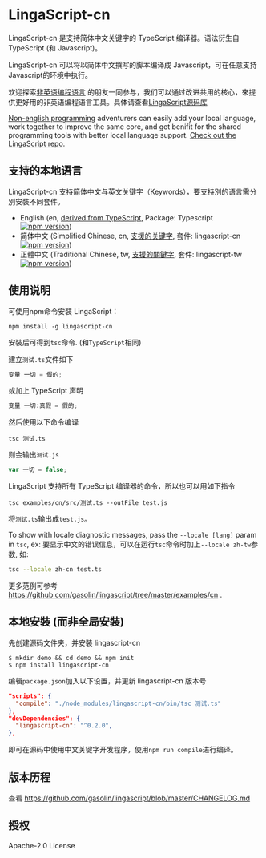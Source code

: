 # LingaScript-cn

LingaScript-cn 是支持简体中文关键字的 TypeScript 编译器。语法衍生自 TypeScript (和 Javascript)。

LingaScript-cn 可以将以简体中文撰写的脚本编译成 Javascript，可在任意支持Javascript的环境中执行。

欢迎探索[非英语编程语言](https://en.wikipedia.org/wiki/Non-English-based_programming_languages) 的朋友一同参与，我们可以通过改进共用的核心，來提供更好用的非英语编程语言工具。具体请查看[LingaScript源码库](https://github.com/gasolin/lingascript/)

[Non-english programming](https://en.wikipedia.org/wiki/Non-English-based_programming_languages) adventurers can easily add your local language, work together to improve the same core, and get benifit for the shared programming tools with better local language support. [Check out the LingaScript repo](https://github.com/gasolin/lingascript/).

## 支持的本地语言

LingaScript-cn 支持简体中文与英文关键字（Keywords），要支持別的语言需分別安裝不同套件。

- English (en, [derived from TypeScript](http://www.typescriptlang.org/docs/handbook/typescript-in-5-minutes.html), Package: Typescript [![npm version](https://img.shields.io/npm/v/typescript.svg)](https://www.npmjs.com/package/typescript))
- 简体中文 (Simplified Chinese, cn, [支援的关键字](https://github.com/gasolin/lingascript/blob/master/src/cn/language.ts), 套件: lingascript-cn [![npm version](https://img.shields.io/npm/v/lingascript-cn.svg)](https://www.npmjs.com/package/lingascript-cn))
- 正體中文 (Traditional Chinese, tw, [支援的關鍵字](https://github.com/gasolin/lingascript/blob/master/src/tw/language.ts), 套件: lingascript-tw [![npm version](https://img.shields.io/npm/v/lingascript-tw.svg)](https://www.npmjs.com/package/lingascript-tw))



## 使用说明

可使用npm命令安裝 LingaScript：

```
npm install -g lingascript-cn
```

安裝后可得到`tsc`命令. (和`TypeScript`相同)

建立`测试.ts`文件如下

```js
变量 一切 = 假的;
```

或加上 TypeScript 声明

```js
变量 一切:真假 = 假的;
```

然后使用以下命令编译
```
tsc 测试.ts
```

则会输出`测试.js`

```js
var 一切 = false;
```

LingaScript 支持所有 TypeScript 编译器的命令，所以也可以用如下指令

```
tsc examples/cn/src/测试.ts --outFile test.js
```

将`测试.ts`输出成`test.js`。

To show with locale diagnostic messages, pass the `--locale [lang]` param in `tsc`, ex:
要显示中文的错误信息，可以在运行`tsc`命令时加上`--locale zh-tw`参数, 如:

```sh
tsc --locale zh-cn test.ts
```

更多范例可参考 https://github.com/gasolin/lingascript/tree/master/examples/cn .


## 本地安裝 (而非全局安裝)

先创建源码文件夹，并安裝 lingascript-cn

```
$ mkdir demo && cd demo && npm init
$ npm install lingascript-cn
```

编辑`package.json`加入以下设置，并更新 lingascript-cn 版本号

```json
"scripts": {
  "compile": "./node_modules/lingascript-cn/bin/tsc 测试.ts"
},
"devDependencies": {
  "lingascript-cn": "^0.2.0",
},
```

即可在源码中使用中文关键字开发程序，使用`npm run compile`进行编译。


## 版本历程

查看 https://github.com/gasolin/lingascript/blob/master/CHANGELOG.md


## 授权

Apache-2.0 License

